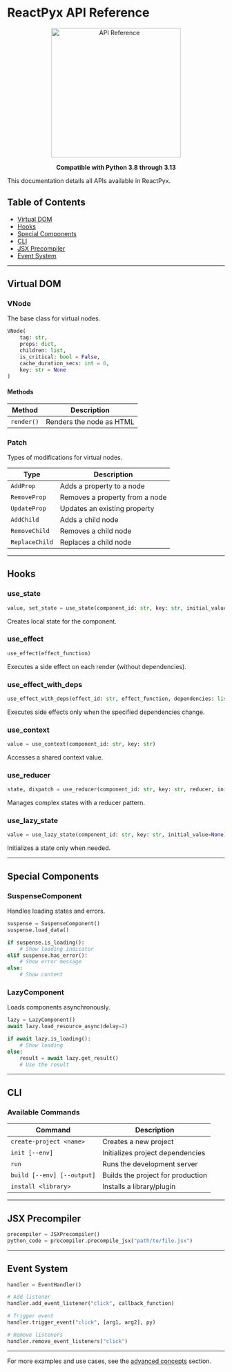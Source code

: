 # ReactPyx API Reference

<div align="center">
  <img src="assets/api-reference.png" alt="API Reference" width="300">
  <p><strong>Compatible with Python 3.8 through 3.13</strong></p>
</div>

This documentation details all APIs available in ReactPyx.

## Table of Contents

- [Virtual DOM](#virtual-dom)
- [Hooks](#hooks)
- [Special Components](#special-components)
- [CLI](#cli)
- [JSX Precompiler](#jsx-precompiler)
- [Event System](#event-system)

---

## Virtual DOM

### VNode

The base class for virtual nodes.

```python
VNode(
    tag: str,
    props: dict,
    children: list,
    is_critical: bool = False,
    cache_duration_secs: int = 0,
    key: str = None
)
```

#### Methods

| Method     | Description              |
| ---------- | ------------------------ |
| `render()` | Renders the node as HTML |

### Patch

Types of modifications for virtual nodes.

| Type           | Description                    |
| -------------- | ------------------------------ |
| `AddProp`      | Adds a property to a node      |
| `RemoveProp`   | Removes a property from a node |
| `UpdateProp`   | Updates an existing property   |
| `AddChild`     | Adds a child node              |
| `RemoveChild`  | Removes a child node           |
| `ReplaceChild` | Replaces a child node          |

---

## Hooks

### use_state

```python
value, set_state = use_state(component_id: str, key: str, initial_value)
```

Creates local state for the component.

### use_effect

```python
use_effect(effect_function)
```

Executes a side effect on each render (without dependencies).

### use_effect_with_deps

```python
use_effect_with_deps(effect_id: str, effect_function, dependencies: list)
```

Executes side effects only when the specified dependencies change.

### use_context

```python
value = use_context(component_id: str, key: str)
```

Accesses a shared context value.

### use_reducer

```python
state, dispatch = use_reducer(component_id: str, key: str, reducer, initial_state)
```

Manages complex states with a reducer pattern.

### use_lazy_state

```python
value = use_lazy_state(component_id: str, key: str, initial_value=None)
```

Initializes a state only when needed.

---

## Special Components

### SuspenseComponent

Handles loading states and errors.

```python
suspense = SuspenseComponent()
suspense.load_data()

if suspense.is_loading():
    # Show loading indicator
elif suspense.has_error():
    # Show error message
else:
    # Show content
```

### LazyComponent

Loads components asynchronously.

```python
lazy = LazyComponent()
await lazy.load_resource_async(delay=2)

if await lazy.is_loading():
    # Show loading
else:
    result = await lazy.get_result()
    # Use the result
```

---

## CLI

### Available Commands

| Command                    | Description                       |
| -------------------------- | --------------------------------- |
| `create-project <name>`    | Creates a new project             |
| `init [--env]`             | Initializes project dependencies  |
| `run`                      | Runs the development server       |
| `build [--env] [--output]` | Builds the project for production |
| `install <library>`        | Installs a library/plugin         |

---

## JSX Precompiler

```python
precompiler = JSXPrecompiler()
python_code = precompiler.precompile_jsx("path/to/file.jsx")
```

---

## Event System

```python
handler = EventHandler()

# Add listener
handler.add_event_listener("click", callback_function)

# Trigger event
handler.trigger_event("click", [arg1, arg2], py)

# Remove listeners
handler.remove_event_listeners("click")
```

---

For more examples and use cases, see the [advanced concepts](advanced-concepts.md) section.
